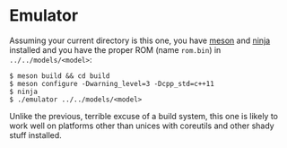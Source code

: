 # Emulator

Assuming your current directory is this one, you have
[meson](https://mesonbuild.com/) and [ninja](https://ninja-build.org/) installed
and you have the proper ROM (name `rom.bin`) in `../../models/<model>`:

```
$ meson build && cd build
$ meson configure -Dwarning_level=3 -Dcpp_std=c++11
$ ninja
$ ./emulator ../../models/<model>
```

Unlike the previous, terrible excuse of a build system, this one is likely to
work well on platforms other than unices with coreutils and other shady stuff
installed.
